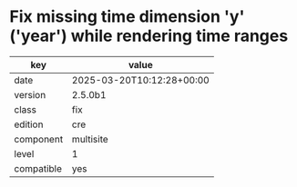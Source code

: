 [//]: # (werk v2)
# Fix missing time dimension 'y' ('year') while rendering time ranges

key        | value
---------- | ---
date       | 2025-03-20T10:12:28+00:00
version    | 2.5.0b1
class      | fix
edition    | cre
component  | multisite
level      | 1
compatible | yes


